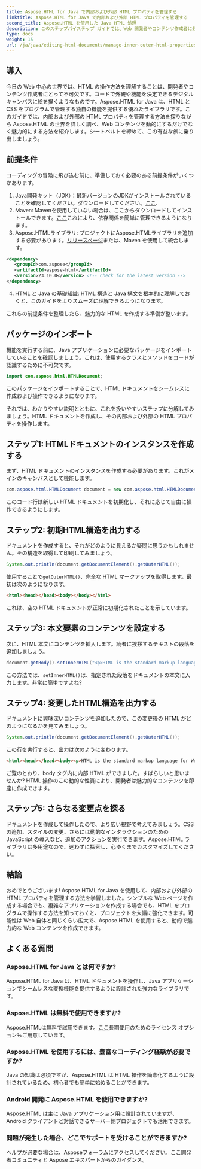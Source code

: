 ```yaml
---
title: Aspose.HTML for Java で内部および外部 HTML プロパティを管理する
linktitle: Aspose.HTML for Java で内部および外部 HTML プロパティを管理する
second_title: Aspose.HTML を使用した Java HTML 処理
description: このステップバイステップ ガイドでは、Web 開発者やコンテンツ作成者に最適な、Aspose.HTML for Java で内部および外部の HTML プロパティを管理する方法を学習します。
type: docs
weight: 15
url: /ja/java/editing-html-documents/manage-inner-outer-html-properties/
---
```

## 導入
今日の Web 中心の世界では、HTML の操作方法を理解することは、開発者やコンテンツ作成者にとって不可欠です。コードで外観や機能を決定できるデジタル キャンバスに絵を描くようなものです。Aspose.HTML for Java は、HTML と CSS をプログラムで管理する独自の機能を提供する優れたライブラリです。このガイドでは、内部および外部の HTML プロパティを管理する方法を探りながら Aspose.HTML の世界を詳しく調べ、Web コンテンツを動的にするだけでなく魅力的にする方法を紹介します。シートベルトを締めて、この有益な旅に乗り出しましょう。

## 前提条件

コーディングの冒険に飛び込む前に、準備しておく必要のある前提条件がいくつかあります。

1.  Java開発キット（JDK）：最新バージョンのJDKがインストールされていることを確認してください。ダウンロードしてください。[ここ](https://www.oracle.com/java/technologies/javase-jdk11-downloads.html).
2.  Maven: Mavenを使用していない場合は、ここからダウンロードしてインストールできます。[ここ](https://maven.apache.org/download.cgi)これにより、依存関係を簡単に管理できるようになります。
3.  Aspose.HTMLライブラリ: プロジェクトにAspose.HTMLライブラリを追加する必要があります。[リリースページ](https://releases.aspose.com/html/java/)または、Maven を使用して統合します。
```xml
<dependency>
   <groupId>com.aspose</groupId>
   <artifactId>aspose-html</artifactId>
   <version>23.10.0</version> <!-- Check for the latest version -->
</dependency>
```
4. HTML と Java の基礎知識: HTML 構造と Java 構文を根本的に理解しておくと、このガイドをよりスムーズに理解できるようになります。

これらの前提条件を整理したら、魅力的な HTML を作成する準備が整います。

## パッケージのインポート

機能を実行する前に、Java アプリケーションに必要なパッケージをインポートしていることを確認しましょう。これは、使用するクラスとメソッドをコードが認識するために不可欠です。

```java
import com.aspose.html.HTMLDocument;
```

このパッケージをインポートすることで、HTML ドキュメントをシームレスに作成および操作できるようになります。 

それでは、わかりやすい説明とともに、これを扱いやすいステップに分解してみましょう。HTML ドキュメントを作成し、その内部および外部の HTML プロパティを操作します。

## ステップ1: HTMLドキュメントのインスタンスを作成する

まず、HTML ドキュメントのインスタンスを作成する必要があります。これがメインのキャンバスとして機能します。

```java
com.aspose.html.HTMLDocument document = new com.aspose.html.HTMLDocument();
```

このコード行は新しい HTML ドキュメントを初期化し、それに応じて自由に操作できるようにします。

## ステップ2: 初期HTML構造を出力する

ドキュメントを作成すると、それがどのように見えるか疑問に思うかもしれません。その構造を取得して印刷してみましょう。

```java
System.out.println(document.getDocumentElement().getOuterHTML());
```

使用することで`getOuterHTML()`、完全な HTML マークアップを取得します。最初は次のようになります。 
```html
<html><head></head><body></body></html>
```
これは、空の HTML ドキュメントが正常に初期化されたことを示しています。

## ステップ3: 本文要素のコンテンツを設定する

次に、HTML 本文にコンテンツを挿入します。読者に挨拶するテキストの段落を追加しましょう。

```java
document.getBody().setInnerHTML("<p>HTML is the standard markup language for Web pages.</p>");
```

この方法では、`setInnerHTML()`は、指定された段落をドキュメントの本文に入力します。非常に簡単ですよね?

## ステップ4: 変更したHTML構造を出力する

ドキュメントに興味深いコンテンツを追加したので、この変更後の HTML がどのようになるかを見てみましょう。

```java
System.out.println(document.getDocumentElement().getOuterHTML());
```

この行を実行すると、出力は次のように変わります。
```html
<html><head></head><body><p>HTML is the standard markup language for Web pages.</p></body></html>
```
ご覧のとおり、body タグ内に内部 HTML ができました。すばらしいと思いませんか? HTML 操作のこの動的な性質により、開発者は魅力的なコンテンツを即座に作成できます。

## ステップ5: さらなる変更点を探る

ドキュメントを作成して操作したので、より広い視野で考えてみましょう。CSS の追加、スタイルの変更、さらには動的なインタラクションのための JavaScript の導入など、追加のアクションを実行できます。Aspose.HTML ライブラリは多用途なので、迷わずに探索し、心ゆくまでカスタマイズしてください。

## 結論

おめでとうございます! Aspose.HTML for Java を使用して、内部および外部の HTML プロパティを管理する方法を学習しました。シンプルな Web ページを作成する場合でも、複雑なアプリケーションを作成する場合でも、HTML をプログラムで操作する方法を知っておくと、プロジェクトを大幅に強化できます。可能性は Web 自体と同じくらい広大で、Aspose.HTML を使用すると、動的で魅力的な Web コンテンツを作成できます。

## よくある質問

### Aspose.HTML for Java とは何ですか?  
Aspose.HTML for Java は、HTML ドキュメントを操作し、Java アプリケーションでシームレスな変換機能を提供するように設計された強力なライブラリです。

### Aspose.HTML は無料で使用できますか?  
 Aspose.HTMLは無料で試用できます。[ここ](https://releases.aspose.com/)長期使用のためのライセンス オプションもご用意しています。

### Aspose.HTML を使用するには、豊富なコーディング経験が必要ですか?  
Java の知識は必須ですが、Aspose.HTML は HTML 操作を簡素化するように設計されているため、初心者でも簡単に始めることができます。

### Android 開発に Aspose.HTML を使用できますか?  
Aspose.HTML は主に Java アプリケーション用に設計されていますが、Android クライアントと対話できるサーバー側プロジェクトでも活用できます。

### 問題が発生した場合、どこでサポートを受けることができますか?  
ヘルプが必要な場合は、Asposeフォーラムにアクセスしてください。[ここ](https://forum.aspose.com/c/html/29)開発者コミュニティと Aspose エキスパートからのガイダンス。
